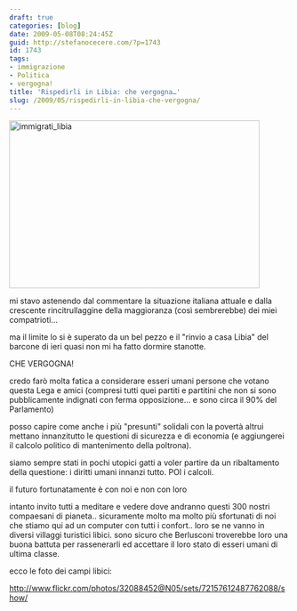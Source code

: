 ```yaml
---
draft: true
categories: [blog]
date: 2009-05-08T08:24:45Z
guid: http://stefanocecere.com/?p=1743
id: 1743
tags:
- immigrazione
- Politica
- vergogna!
title: 'Rispedirli in Libia: che vergogna…'
slug: /2009/05/rispedirli-in-libia-che-vergogna/
---
```


<img class="aligncenter size-full wp-image-1745" title="immigrati_libia" src="http://stefanocecere.com/wp-content/uploads/sites/3/2009/05/immigrati_libia.jpg" alt="immigrati_libia" width="450" height="302" srcset="http://stefanocecere.com/wp-content/uploads/sites/3/2009/05/immigrati_libia.jpg 450w, http://stefanocecere.com/wp-content/uploads/sites/3/2009/05/immigrati_libia-300x201.jpg 300w" sizes="(max-width: 450px) 100vw, 450px" />

mi stavo astenendo dal commentare la situazione italiana attuale e dalla crescente rincitrullaggine della maggioranza (così sembrerebbe) dei miei compatrioti…
  
ma il limite lo si è superato da un bel pezzo e il "rinvio a casa Libia" del barcone di ieri quasi non mi ha fatto dormire stanotte.

CHE VERGOGNA!

credo farò molta fatica a considerare esseri umani persone che votano questa Lega e amici (compresi tutti quei partiti e partitini che non si sono pubblicamente indignati con ferma opposizione… e sono circa il 90% del Parlamento)

posso capire come anche i più "presunti" solidali con la povertà altrui mettano innanzitutto le questioni di sicurezza e di economia (e aggiungerei il calcolo politico di mantenimento della poltrona).
  
siamo sempre stati in pochi utopici gatti a voler partire da un ribaltamento della questione: i diritti umani innanzi tutto. POI i calcoli.

il futuro fortunatamente è con noi e non con loro

intanto invito tutti a meditare e vedere dove andranno questi 300 nostri compaesani di pianeta.. sicuramente molto ma molto più sfortunati di noi che stiamo qui ad un computer con tutti i confort.. loro se ne vanno in diversi villaggi turistici libici. sono sicuro che Berlusconi troverebbe loro una buona battuta per rassenerarli ed accettare il loro stato di esseri umani di ultima classe.

ecco le foto dei campi libici:
  
<http://www.flickr.com/photos/32088452@N05/sets/72157612487762088/show/>